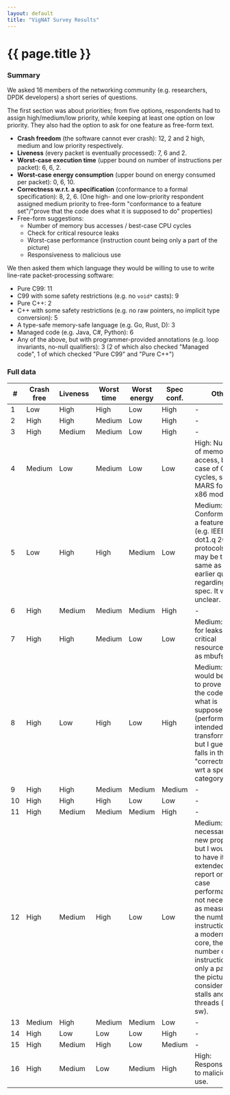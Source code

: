 ```yaml
---
layout: default
title: "VigNAT Survey Results"
---
```


# {{ page.title }}

### Summary

We asked 16 members of the networking community (e.g. researchers, DPDK developers) a short series of questions.

The first section was about priorities; from five options, respondents had to assign high/medium/low priority, while keeping at least one option on low priority. They also had the option to ask for one feature as free-form text. 
- **Crash freedom** (the software cannot ever crash): 12, 2 and 2 high, medium and low priority respectively.
- **Liveness** (every packet is eventually processed): 7, 6 and 2.
- **Worst-case execution time** (upper bound on number of instructions per packet): 6, 6, 2.
- **Worst-case energy consumption** (upper bound on energy consumed per packet): 0, 6, 10.
- **Correctness w.r.t. a specification** (conformance to a formal specification): 8, 2, 6. (One high- and one low-priority respondent assigned medium priority to free-form "conformance to a feature set"/"prove that the code does what it is supposed to do" properties)
- Free-form suggestions:
  - Number of memory bus accesses / best-case CPU cycles
  - Check for critical resource leaks
  - Worst-case performance (instruction count being only a part of the picture)
  - Responsiveness to malicious use

We then asked them which language they would be willing to use to write line-rate packet-processing software:
- Pure C99: 11
- C99 with some safety restrictions (e.g. no `void*` casts): 9
- Pure C++: 2
- C++ with some safety restrictions (e.g. no raw pointers, no implicit type conversion): 5
- A type-safe memory-safe language (e.g. Go, Rust, D): 3
- Managed code (e.g. Java, C#, Python): 6
- Any of the above, but with programmer-provided annotations (e.g. loop invariants, no-null qualifiers): 3 (2 of which also checked "Managed code", 1 of which checked "Pure C99" and "Pure C++")


### Full data

|  # | Crash free | Liveness | Worst time | Worst energy | Spec conf. | Other | Pure C99 | Safe C99 | Pure C++ | Safe C++ | Type/Mem-safe | Managed | Any, annotated | 
|----|------------|----------|------------|--------------|------------|-------|----------|----------|----------|----------|---------------|---------|----------------|
|  1 | Low        | High     | High       | Low          | High       | -     |          |          |          |          |               |         | x              |
|  2 | High       | High     | Medium     | Low          | High       | -     | x        |          |          |          | x             | x       |                |
|  3 | High       | Medium   | Medium     | Low          | High       | -     |          | x        |          |          | x             | x       |                |
|  4 | Medium     | Low      | Medium     | Low          | Low        | High: Number of memory bus access, best case of CPU cycles, see MARS for CPU x86 modeling | x        |          |          |           |                       |              |                       |
|  5 | Low        | High     | High       | Medium       | Low        | Medium: Conformance to a feature set (e.g. IEEE dot1.q 2011 protocols). This may be the same as your earlier question regarding your spec. It was unclear. | x        |          | x        | x        |                       |              |                       |
|  6 | High       | Medium   | Medium     | Medium       | High       | -     | x        | x        |          |          |               |         |                |
|  7 | High       | High     | Medium     | Low          | Low        | Medium: Check for leaks of critical resources such as mbufs. | x        | x        |          |          |                       |              |                       |
|  8 | High       | Low      | High       | Low          | High       | Medium: It would be useful to prove that the code does what is supposed to do (performs the intended packet transformation), but I guess this falls in the "correctness wrt a spec" category. | x        | x        | x        | x        |                       |              |                       |
|  9 | High       | High     | Medium     | Medium       | Medium     | -     |          |          |          |          |               | x       | x              |
| 10 | High       | High     | High       | Low          | Low        | -     | x        | x        |          |          |               |         |                |
| 11 | High       | Medium   | Medium     | Medium       | High       | -     |          | x        |          |          | x             |         |                |
| 12 | High       | Medium   | High       | Low          | Low        | Medium: Not necessarily a new property, but I would like to have it extended to report on worst case performance, not necessarily as measured by the number of instructions. On a modern OOO core, the number of instructions is only a part of the picture considering stalls and other threads (hw or sw). | x         |          |          |          |                       | x            |                       |
| 13 | Medium     | High     | Medium     | Medium       | Low        | -     | x        | x        |          | x        |               | x       |                |
| 14 | High       | Low      | Low        | Low          | High       | -     | x        |          | x        |          |               | x       |                |
| 15 | High       | Medium   | High       | Low          | Medium     | -     |          | x        |          |          |               |         |                |
| 16 | High       | Medium   | Low        | Medium       | High       | High: Responsiveness to malicious use. | x        | x        |          | x        |                       |              |                       |
